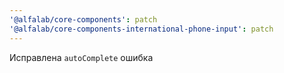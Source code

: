 ```yaml
---
'@alfalab/core-components': patch
'@alfalab/core-components-international-phone-input': patch
---
```


Исправлена `autoComplete` ошибка
